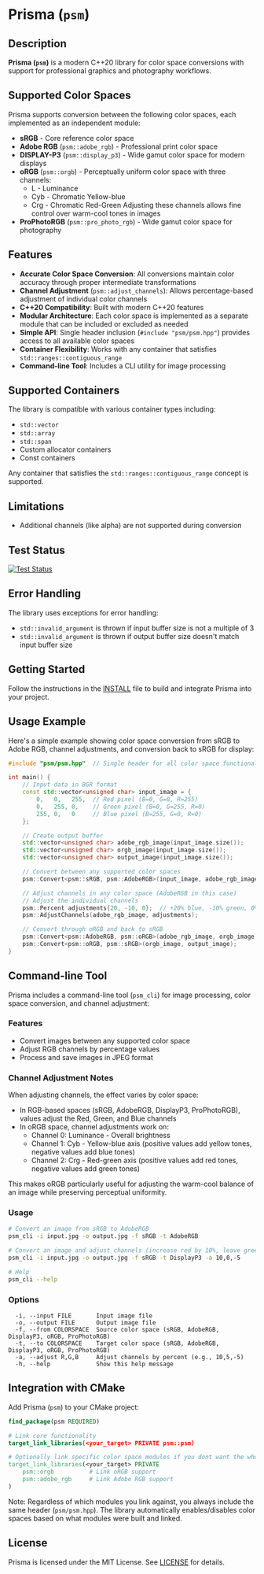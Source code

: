 # Prisma (`psm`)

## Description

**Prisma (`psm`)** is a modern C++20 library for color space conversions with
support for professional graphics and photography workflows.

## Supported Color Spaces

Prisma supports conversion between the following color spaces, each implemented
as an independent module:

- **sRGB** - Core reference color space
- **Adobe RGB** (`psm::adobe_rgb`) - Professional print color space
- **DISPLAY-P3** (`psm::display_p3`) - Wide gamut color space for modern
  displays
- **oRGB** (`psm::orgb`) - Perceptually uniform color space with three channels:
  - L - Luminance
  - Cyb - Chromatic Yellow-blue 
  - Crg - Chromatic Red-Green
  Adjusting these channels allows fine control over warm-cool tones in images
- **ProPhotoRGB** (`psm::pro_photo_rgb`) - Wide gamut color space for
  photography

## Features

- **Accurate Color Space Conversion**: All conversions maintain color accuracy
  through proper intermediate transformations
- **Channel Adjustment** (`psm::adjust_channels`): Allows percentage-based
  adjustment of individual color channels
- **C++20 Compatibility**: Built with modern C++20 features
- **Modular Architecture**: Each color space is implemented as a separate module
  that can be included or excluded as needed
- **Simple API**: Single header inclusion (`#include "psm/psm.hpp"`) provides
  access to all available color spaces
- **Container Flexibility**: Works with any container that satisfies
  `std::ranges::contiguous_range`
- **Command-line Tool**: Includes a CLI utility for image processing

## Supported Containers

The library is compatible with various container types including:

- `std::vector`
- `std::array`
- `std::span`
- Custom allocator containers
- Const containers

Any container that satisfies the `std::ranges::contiguous_range` concept is
supported.

## Limitations

- Additional channels (like alpha) are not supported during conversion

## Test Status

[![Test Status](https://github.com/neg-c/psm/actions/workflows/run-tests.yml/badge.svg)](https://github.com/neg-c/psm/actions/workflows/run-tests.yml)

## Error Handling

The library uses exceptions for error handling:

- `std::invalid_argument` is thrown if input buffer size is not a multiple of 3
- `std::invalid_argument` is thrown if output buffer size doesn't match input
  buffer size

## Getting Started

Follow the instructions in the [INSTALL](INSTALL.md) file to build and integrate
Prisma into your project.

## Usage Example

Here's a simple example showing color space conversion from sRGB to Adobe RGB,
channel adjustments, and conversion back to sRGB for display:

```cpp
#include "psm/psm.hpp"  // Single header for all color space functionality

int main() {
    // Input data in BGR format
    const std::vector<unsigned char> input_image = {
        0,   0,   255,  // Red pixel (B=0, G=0, R=255)
        0,   255, 0,    // Green pixel (B=0, G=255, R=0)
        255, 0,   0     // Blue pixel (B=255, G=0, R=0)
    };

    // Create output buffer
    std::vector<unsigned char> adobe_rgb_image(input_image.size());
    std::vector<unsigned char> orgb_image(input_image.size());
    std::vector<unsigned char> output_image(input_image.size());

    // Convert between any supported color spaces
    psm::Convert<psm::sRGB, psm::AdobeRGB>(input_image, adobe_rgb_image);

    // Adjust channels in any color space (AdobeRGB in this case)
    // Adjust the individual channels
    psm::Percent adjustments{20, -10, 0};  // +20% blue, -10% green, 0% red
    psm::AdjustChannels(adobe_rgb_image, adjustments);

    // Convert through oRGB and back to sRGB
    psm::Convert<psm::AdobeRGB, psm::oRGB>(adobe_rgb_image, orgb_image);
    psm::Convert<psm::oRGB, psm::sRGB>(orgb_image, output_image);
}
```

## Command-line Tool

Prisma includes a command-line tool (`psm_cli`) for image processing, color space conversion, and channel adjustment:

### Features

- Convert images between any supported color space
- Adjust RGB channels by percentage values
- Process and save images in JPEG format

### Channel Adjustment Notes

When adjusting channels, the effect varies by color space:

- In RGB-based spaces (sRGB, AdobeRGB, DisplayP3, ProPhotoRGB), values adjust the Red, Green, and Blue channels
- In oRGB space, channel adjustments work on:
  - Channel 0: Luminance - Overall brightness
  - Channel 1: Cyb - Yellow-blue axis (positive values add yellow tones, negative values add blue tones)
  - Channel 2: Crg - Red-green axis (positive values add red tones, negative values add green tones)

This makes oRGB particularly useful for adjusting the warm-cool balance of an image while preserving perceptual uniformity.

### Usage

```bash
# Convert an image from sRGB to AdobeRGB
psm_cli -i input.jpg -o output.jpg -f sRGB -t AdobeRGB

# Convert an image and adjust channels (increase red by 10%, leave green unchanged, decrease blue by 5%)
psm_cli -i input.jpg -o output.jpg -f sRGB -t DisplayP3 -a 10,0,-5

# Help
psm_cli --help
```

### Options

```
  -i, --input FILE       Input image file
  -o, --output FILE      Output image file
  -f, --from COLORSPACE  Source color space (sRGB, AdobeRGB, DisplayP3, oRGB, ProPhotoRGB)
  -t, --to COLORSPACE    Target color space (sRGB, AdobeRGB, DisplayP3, oRGB, ProPhotoRGB)
  -a, --adjust R,G,B     Adjust channels by percent (e.g., 10,5,-5)
  -h, --help             Show this help message
```

## Integration with CMake

Add Prisma (`psm`) to your CMake project:

```cmake
find_package(psm REQUIRED)

# Link core functionality
target_link_libraries(<your_target> PRIVATE psm::psm)

# Optionally link specific color space modules if you dont want the whole library
target_link_libraries(<your_target> PRIVATE
    psm::orgb          # Link oRGB support
    psm::adobe_rgb     # Link Adobe RGB support
)
```

Note: Regardless of which modules you link against, you always include the same
header (`psm/psm.hpp`). The library automatically enables/disables color spaces
based on what modules were built and linked.

## License

Prisma is licensed under the MIT License. See [LICENSE](LICENSE) for details.
